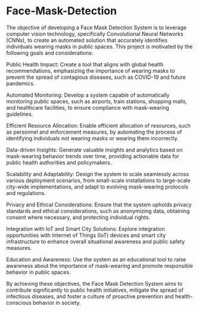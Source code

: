 # Face-Mask-Detection

The objective of developing a Face Mask Detection System is to leverage computer vision technology, specifically Convolutional Neural Networks (CNNs), to create an automated solution that accurately identifies individuals wearing masks in public spaces. This project is motivated by the following goals and considerations:

Public Health Impact: Create a tool that aligns with global health recommendations, emphasizing the importance of wearing masks to prevent the spread of contagious diseases, such as COVID-19 and future pandemics.

Automated Monitoring: Develop a system capable of automatically monitoring public spaces, such as airports, train stations, shopping malls, and healthcare facilities, to ensure compliance with mask-wearing guidelines.

Efficient Resource Allocation: Enable efficient allocation of resources, such as personnel and enforcement measures, by automating the process of identifying individuals not wearing masks or wearing them incorrectly.

Data-driven Insights: Generate valuable insights and analytics based on mask-wearing behavior trends over time, providing actionable data for public health authorities and policymakers.

Scalability and Adaptability: Design the system to scale seamlessly across various deployment scenarios, from small-scale installations to large-scale city-wide implementations, and adapt to evolving mask-wearing protocols and regulations.

Privacy and Ethical Considerations: Ensure that the system upholds privacy standards and ethical considerations, such as anonymizing data, obtaining consent where necessary, and protecting individual rights.

Integration with IoT and Smart City Solutions: Explore integration opportunities with Internet of Things (IoT) devices and smart city infrastructure to enhance overall situational awareness and public safety measures.

Education and Awareness: Use the system as an educational tool to raise awareness about the importance of mask-wearing and promote responsible behavior in public spaces.

By achieving these objectives, the Face Mask Detection System aims to contribute significantly to public health initiatives, mitigate the spread of infectious diseases, and foster a culture of proactive prevention and health-conscious behavior in society.
